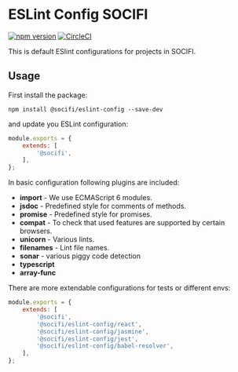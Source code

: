 # ESLint Config SOCIFI

[![npm version](https://badge.fury.io/js/%40socifi%2Feslint-config.svg)](https://badge.fury.io/js/%40socifi%2Feslint-config)
[![CircleCI](https://circleci.com/gh/socifi/eslint-config/tree/master.svg?style=shield)](https://circleci.com/gh/socifi/eslint-config/tree/master)


This is default ESlint configurations for projects in SOCIFI.

## Usage

First install the package:

```nodemon
npm install @socifi/eslint-config --save-dev
```

and update you ESLint configuration:

```javascript
module.exports = {
    extends: [
        '@socifi',
    ],
};

```

In basic configuration following plugins are included:

- **import** - We use ECMAScript 6 modules.
- **jsdoc** - Predefined style for comments of methods.
- **promise** - Predefined style for promises.
- **compat** - To check that used features are supported by certain browsers.
- **unicorn** - Various lints.
- **filenames** - Lint file names.
- **sonar** - various piggy code detection
- **typescript**
- **array-func**

There are more extendable configurations for tests or different envs:

```javascript
module.exports = {
    extends: [
        '@socifi',
        '@socifi/eslint-config/react',
        '@socifi/eslint-config/jasmine',
        '@socifi/eslint-config/jest',
        '@socifi/eslint-config/babel-resolver',
    ],
};
```
